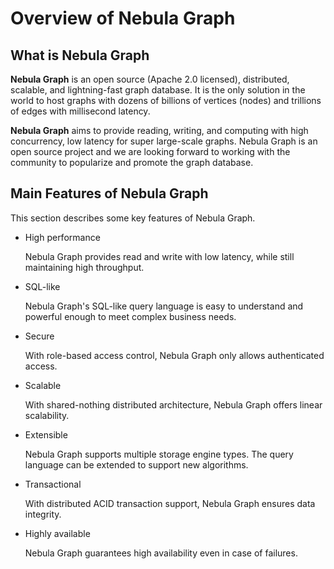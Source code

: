 # Overview of Nebula Graph

## What is Nebula Graph

**Nebula Graph** is an open source (Apache 2.0 licensed), distributed, scalable, and lightning-fast graph database. It is the only solution in the world to host graphs with dozens of billions of vertices (nodes) and trillions of edges with millisecond latency.

**Nebula Graph** aims to provide reading, writing, and computing with high concurrency, low latency for super large-scale graphs. Nebula Graph is an open source project and we are looking forward to working with the community to popularize and promote the graph database.

## Main Features of Nebula Graph

This section describes some key features of Nebula Graph.

- High performance

    Nebula Graph provides read and write with low latency, while still maintaining high throughput.

- SQL-like

    Nebula Graph's SQL-like query language is easy to understand and powerful enough to meet complex business needs.

- Secure

    With role-based access control, Nebula Graph only allows authenticated access.

- Scalable

    With shared-nothing distributed architecture, Nebula Graph offers linear scalability.

- Extensible

    Nebula Graph supports multiple storage engine types. The query language can be extended to support new algorithms.

- Transactional

    With distributed ACID transaction support, Nebula Graph ensures data integrity.

- Highly available

    Nebula Graph guarantees high availability even in case of failures.

